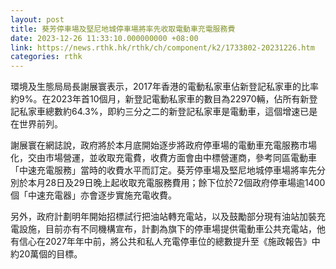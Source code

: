 ```yaml
---
layout: post
title: 葵芳停車場及堅尼地城停車場將率先收取電動車充電服務費
date: 2023-12-26 11:33:10.000000000 +08:00
link: https://news.rthk.hk/rthk/ch/component/k2/1733802-20231226.htm
categories: rthk
---
```


環境及生態局局長謝展寰表示，2017年香港的電動私家車佔新登記私家車的比率約9%。在2023年首10個月，新登記電動私家車的數目為22970輛，佔所有新登記私家車總數約64.3%，即約三分之二的新登記私家車是電動車，這個增速已是在世界前列。

謝展寰在網誌說，政府將於本月底開始逐步將政府停車場的電動車充電服務市場化，交由市場營運，並收取充電費，收費方面會由中標營運商，參考同區電動車「中速充電服務」當時的收費水平而訂定。葵芳停車場及堅尼地城停車場將率先分別於本月28日及29日晚上起收取充電服務費用；餘下位於72個政府停車場逾1400個「中速充電器」亦會逐步實施充電收費。

另外，政府計劃明年開始招標試行把油站轉充電站，以及鼓勵部分現有油站加裝充電設施，目前亦有不同機構宣布，計劃為旗下的停車場提供電動車公共充電站，他有信心在2027年年中前，將公共和私人充電停車位的總數提升至《施政報告》中約20萬個的目標。

